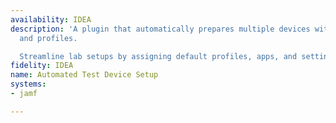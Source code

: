 ```yaml
---
availability: IDEA
description: 'A plugin that automatically prepares multiple devices with testing configurations
  and profiles.

  Streamline lab setups by assigning default profiles, apps, and settings in bulk.'
fidelity: IDEA
name: Automated Test Device Setup
systems:
- jamf

---
```

